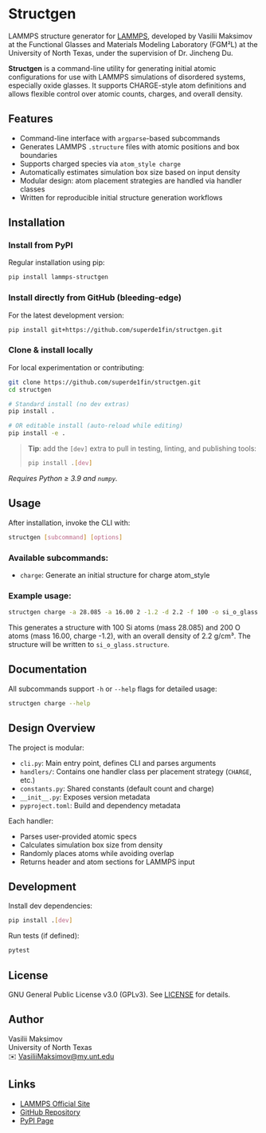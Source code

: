 # Structgen

LAMMPS structure generator for [LAMMPS](https://lammps.sandia.gov), developed by Vasilii Maksimov at the Functional Glasses and Materials Modeling Laboratory (FGM²L) at the University of North Texas, under the supervision of Dr. Jincheng Du.

**Structgen** is a command-line utility for generating initial atomic configurations for use with LAMMPS simulations of disordered systems, especially oxide glasses. It supports CHARGE-style atom definitions and allows flexible control over atomic counts, charges, and overall density.

## Features

- Command-line interface with `argparse`-based subcommands
- Generates LAMMPS `.structure` files with atomic positions and box boundaries
- Supports charged species via `atom_style charge`
- Automatically estimates simulation box size based on input density
- Modular design: atom placement strategies are handled via handler classes
- Written for reproducible initial structure generation workflows

## Installation

### Install from PyPI

Regular installation using pip:

```bash
pip install lammps-structgen
```

### Install directly from GitHub (bleeding-edge)

For the latest development version:

```bash
pip install git+https://github.com/superde1fin/structgen.git
```

### Clone & install locally

For local experimentation or contributing:

```bash
git clone https://github.com/superde1fin/structgen.git
cd structgen

# Standard install (no dev extras)
pip install .

# OR editable install (auto-reload while editing)
pip install -e .
```

> **Tip**: add the `[dev]` extra to pull in testing, linting, and publishing tools:
>
> ```bash
> pip install .[dev]
> ```

*Requires Python ≥ 3.9 and `numpy`.*

## Usage

After installation, invoke the CLI with:

```bash
structgen [subcommand] [options]
```

### Available subcommands:

- `charge`: Generate an initial structure for charge atom_style

### Example usage:

```bash
structgen charge -a 28.085 -a 16.00 2 -1.2 -d 2.2 -f 100 -o si_o_glass.structure
```

This generates a structure with 100 Si atoms (mass 28.085) and 200 O atoms (mass 16.00, charge -1.2), with an overall density of 2.2 g/cm³. The structure will be written to `si_o_glass.structure`.

## Documentation

All subcommands support `-h` or `--help` flags for detailed usage:

```bash
structgen charge --help
```

## Design Overview

The project is modular:

- `cli.py`: Main entry point, defines CLI and parses arguments
- `handlers/`: Contains one handler class per placement strategy (`CHARGE`, etc.)
- `constants.py`: Shared constants (default count and charge)
- `__init__.py`: Exposes version metadata
- `pyproject.toml`: Build and dependency metadata

Each handler:
- Parses user-provided atomic specs
- Calculates simulation box size from density
- Randomly places atoms while avoiding overlap
- Returns header and atom sections for LAMMPS input

## Development

Install dev dependencies:

```bash
pip install .[dev]
```

Run tests (if defined):

```bash
pytest
```

## License

GNU General Public License v3.0 (GPLv3). See [LICENSE](LICENSE) for details.

## Author

Vasilii Maksimov  
University of North Texas  
✉️ VasiliiMaksimov@my.unt.edu

## Links

- [LAMMPS Official Site](https://lammps.sandia.gov)
- [GitHub Repository](https://github.com/superde1fin/structgen)
- [PyPI Page](https://pypi.org/project/lammps-tablegen)
